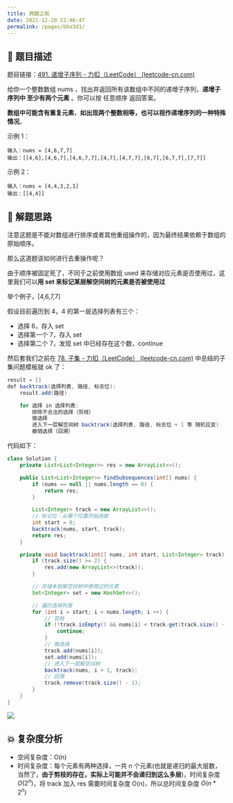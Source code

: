 ```yaml
---
title: 两数之和
date: 2021-12-20 22:46:47
permalink: /pages/bba3d1/
---
```


## 📃 题目描述

题目链接：[491. 递增子序列 - 力扣（LeetCode） (leetcode-cn.com)](https://leetcode-cn.com/problems/increasing-subsequences/)

给你一个整数数组 nums ，找出并返回所有该数组中不同的递增子序列，**递增子序列中 至少有两个元素** 。你可以按 任意顺序 返回答案。

**数组中可能含有重复元素**，**如出现两个整数相等，也可以视作递增序列的一种特殊情况**。

示例 1：

```
输入：nums = [4,6,7,7]
输出：[[4,6],[4,6,7],[4,6,7,7],[4,7],[4,7,7],[6,7],[6,7,7],[7,7]]
```

示例 2：

```
输入：nums = [4,4,3,2,1]
输出：[[4,4]]
```

## 🔔 解题思路

注意这题是不能对数组进行排序或者其他重组操作的，因为最终结果依赖于数组的原始顺序。

那么这道题该如何进行去重操作呢？

由于顺序被固定死了，不同于之前使用数组 used 来存储对应元素是否使用过，这里我们可以**用 set 来标记某层解空间树的元素是否被使用过**

举个例子，[4,6,7,7]

假设目前遍历到 4，4 的第一层选择列表有三个：

- 选择 6，存入 set
- 选择第一个 7，存入 set
- 选择第二个 7，发现 set 中已经存在这个数，continue

然后套我们之前在 [78. 子集 - 力扣（LeetCode） (leetcode-cn.com)](https://leetcode-cn.com/problems/subsets/) 中总结的子集问题模板就 ok 了：

```java
result = []
def backtrack(选择列表, 路径, 标志位):
    result.add(路径)

    for 选择 in 选择列表:
        排除不合法的选择（剪枝）
        做选择
        进入下一层解空间树 backtrack(选择列表, 路径, 标志位 + 1 等 随机应变)
        撤销选择（回溯）
```

代码如下：


```java
class Solution {
    private List<List<Integer>> res = new ArrayList<>();

    public List<List<Integer>> findSubsequences(int[] nums) {
        if (nums == null || nums.length == 0) {
            return res;
        }

        List<Integer> track = new ArrayList<>();
        // 标记位：从哪个位置开始选取
        int start = 0;
        backtrack(nums, start, track);
        return res;
    }

    private void backtrack(int[] nums, int start, List<Integer> track) {
        if (track.size() >= 2) {
            res.add(new ArrayList<>(track));
        }

        // 存储本层解空间树中使用过的元素
        Set<Integer> set = new HashSet<>();

        // 遍历选择列表
        for (int i = start; i < nums.length; i ++) {
            // 剪枝
            if (!track.isEmpty() && nums[i] < track.get(track.size() - 1) || set.contains(nums[i])) {
                continue;
            }
            // 做选择
            track.add(nums[i]);
            set.add(nums[i]);
            // 进入下一层解空间树
            backtrack(nums, i + 1, track);
            // 回溯
            track.remove(track.size() - 1);
        }
    }
}
```

![](https://gitee.com/veal98/images/raw/master/img/20211220232502.png)

## 💥 复杂度分析

- 空间复杂度：O(n)
- 时间复杂度：每个元素有两种选择，一共 n 个元素(也就是递归的最大层数，当然了，**由于剪枝的存在，实际上可能并不会递归到这么多层**)，时间复杂度 $O(2^n)$，将 track 加入 res 需要时间复杂度 O(n)，所以总时间复杂度 $O(n * 2^n)$

